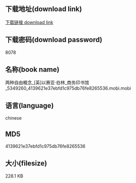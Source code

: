 ## 下载地址(download link)
[下载链接 download link](https://voluble-croquembouche-d321dc.netlify.app/?s=%E4%B8%A4%E7%A7%8D%E8%87%AA%E7%94%B1%E6%A6%82%E5%BF%B5_%5B%E8%8B%B1%5D%E4%BB%A5%E8%B5%9B%E4%BA%9A%C2%B7%E4%BC%AF%E6%9E%97_%E5%95%86%E5%8A%A1%E5%8D%B0%E4%B9%A6%E9%A6%86_5349260_4139621e37ebfd1c975db76fe8265536.mobi)

## 下载密码(download password)
8078

## 名称(book name)
两种自由概念_[英]以赛亚·伯林_商务印书馆_5349260_4139621e37ebfd1c975db76fe8265536.mobi.mobi

## 语言(language)
chinese

## MD5
4139621e37ebfd1c975db76fe8265536

## 大小(filesize)
228.1 KB
